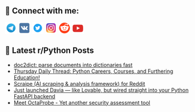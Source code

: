 ## 🔎 Connect with me:
[<img src="https://github.com/bullbesh/bullbesh/blob/main/images/Telegram.png" width="32" height="32" />](https://t.me/bullbesh)
[<img src="https://github.com/bullbesh/bullbesh/blob/main/images/VK.png" width="32" height="32" />](https://vk.com/bullbesh)
[<img src="https://github.com/bullbesh/bullbesh/blob/main/images/Twitter.png" width="32" height="32" />](https://twitter.com/bullbesh1)
[<img src="https://github.com/bullbesh/bullbesh/blob/main/images/Instagram.png" width="32" height="32" />](https://www.instagram.com/bullbesh)
[<img src="https://github.com/bullbesh/bullbesh/blob/main/images/Reddit.png" width="32" height="32" />](https://www.reddit.com/user/bullbesh)
[<img src="https://github.com/bullbesh/bullbesh/blob/main/images/YouTube.png" width="32" height="32" />](https://www.youtube.com/channel/UCtfjRs6uzgq5mfm8S06WTcg)

## 📕 Latest r/Python Posts
<!-- BLOG-POST-LIST:START -->
- [doc2dict: parse documents into dictionaries fast](https://www.reddit.com/r/Python/comments/1ksgnmb/doc2dict_parse_documents_into_dictionaries_fast/)
- [Thursday Daily Thread: Python Careers, Courses, and Furthering Education!](https://www.reddit.com/r/Python/comments/1ksd1ba/thursday_daily_thread_python_careers_courses_and/)
- [Scraipe &lpar;AI scraping &amp; analysis framework&rpar; for Reddit](https://www.reddit.com/r/Python/comments/1ksbljy/scraipe_ai_scraping_analysis_framework_for_reddit/)
- [Just launched Davia — like Lovable, but wired straight into your Python FastAPI backend](https://www.reddit.com/r/Python/comments/1ks1gck/just_launched_davia_like_lovable_but_wired/)
- [Meet OctaProbe - Yet another security assessment tool](https://www.reddit.com/r/Python/comments/1ks0gs4/meet_octaprobe_yet_another_security_assessment/)
<!-- BLOG-POST-LIST:END -->
